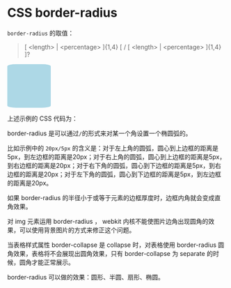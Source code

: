 <!-- config.time: 2015-08-27 -->

# CSS border-radius

`border-radius` 的取值：

> [ &lt;length&gt; | &lt;percentage&gt; ]{1,4} [ / [ &lt;length&gt; | &lt;percentage&gt; ]{1,4} ]?

<style>
.demo1 {
    width: 100px;
    height: 100px;
    background: lightblue;

    border-radius: 20px/5px;
}
</style>

<div class="demo1"></div>

上述示例的 CSS 代码为：

border-radius 是可以通过`/`的形式来对某一个角设置一个椭圆弧的。

比如示例中的 `20px/5px` 的含义是：对于左上角的圆弧，圆心到上边框的距离是5px，到左边框的距离是20px；对于右上角的圆弧，圆心到上边框的距离是5px，到右边框的距离是20px；对于右下角的圆弧，圆心到下边框的距离是5px，到右边框的距离是20px；对于左下角的圆弧，圆心到下边框的距离是5px，到左边框的距离是20px。

如果 border-radius 的半径小于或等于元素的边框厚度时，边框内角就会变成直角效果。

对 img 元素运用 border-radius ， webkit 内核不能使图片边角出现圆角的效果，可以使用背景图片的方式来修正这个问题。

当表格样式属性 border-collapse 是 collapse 时，对表格使用 border-radius 圆角效果，表格将不会展现出圆角效果，只有 border-collapse 为 separate 的时候，圆角才能正常展示。

border-radius 可以做的效果：圆形、半圆、扇形、椭圆。

<div class="demo" name="half ellipse.html"></div>